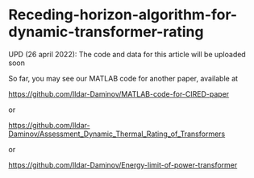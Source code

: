 # Receding-horizon-algorithm-for-dynamic-transformer-rating

UPD (26 april 2022): The code and data for this article will be uploaded soon

So far, you may see  our MATLAB code for another paper, available at 

https://github.com/Ildar-Daminov/MATLAB-code-for-CIRED-paper

or

https://github.com/Ildar-Daminov/Assessment_Dynamic_Thermal_Rating_of_Transformers

or

https://github.com/Ildar-Daminov/Energy-limit-of-power-transformer
